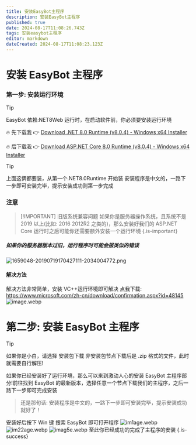 ```yaml
---
title: 安装EasyBot主程序
description: 安装EasyBot主程序
published: true
date: 2024-08-17T11:08:26.743Z
tags: 安装easybot主程序
editor: markdown
dateCreated: 2024-08-17T11:08:23.123Z
---
```


# 安装 EasyBot 主程序

### 第一步: 安装运行环境

> [!TIP]
> EasyBot 依赖:NET8Web 运行时，在启动软件前，你必须要安装运行环境

🔥 先下载我 👉 [Download .NET 8.0 Runtime (v8.0.4) - Windows x64 Installer](https://dotnet.microsoft.com/en-us/download/dotnet/thank-you/runtime-8.0.4-windows-x64-installer)

🔥 后下载我 👉 [Download ASP.NET Core 8.0 Runtime (v8.0.4) - Windows x64 Installer](https://dotnet.microsoft.com/en-us/download/dotnet/thank-you/runtime-aspnetcore-8.0.4-windows-x64-installer)

> [!TIP]
> 上面这俩都要装，从第一个.NET8.0Runtime 开始装
> 安装程序是中文的，一路下一步即可安装完毕，提示安装成功则第一步完成

### 注意

> [!IMPORTANT] 旧版系统兼容问题
> 如果你是服务器操作系统，且系统不是 2019 以上(比如: 2016 2012R2 之类的)，那么安装好我们的 ASP.NET Core 运行时之后可能你还需要额外安装一个运行环境
> {.is-important}

##### 如果你的服务器版本过旧，运行程序时可能会报类似的错误

![1659048-20190719170427111-2034004772.png](/1659048-20190719170427111-2034004772.png)

#### 解决方法

解决方法非常简单，安装 VC++运行环境即可解决
点我下载: https://www.microsoft.com/zh-cn/download/confirmation.aspx?id=48145
![image.webp](/image.webp)

# 第二步: 安装 EasyBot 主程序

> [!TIP]
> 如果你是小白，请选择 安装包下载
> 非安装包节点下载后是 .zip 格式的文件，此时就需要自行解压!

如果你已经安装好了运行环境，那么可以来到激动人心的安装 EasyBot 主程序部分!前往找到 EasyBot 的最新版本，选择任意一个节点下载我们的主程序，之后一路下一步即可完成安装

> 还是那句话: 安装程序是中文的，一路下一步即可安装完毕，提示安装成功就好了！

安装好后按下 Win 键 搜索 EasyBot 即可打开程序
![im1age.webp](/im1age.webp)
![im22age.webp](/quick_start/img/主程序启动成功.png)
![imag5e.webp](/imag5e.webp)
至此你已经成功的完成了主程序的安装
{.is-success}
